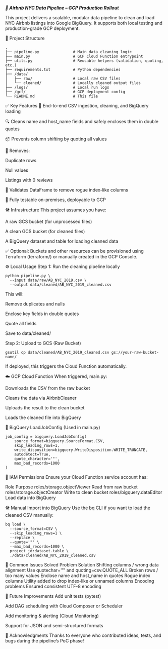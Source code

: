 ***🏡 Airbnb NYC Data Pipeline – GCP Production Rollout***

This project delivers a scalable, modular data pipeline to clean and load NYC Airbnb listings into Google BigQuery. It supports both local testing and production-grade GCP deployment.

📁 Project Structure
```
.
├── pipeline.py               # Main data cleaning logic
├── main.py                   # GCP Cloud Function entrypoint
├── utils.py                  # Reusable helpers (validation, quoting, etc.)
├── requirements.txt          # Python dependencies
├── /data/
│   ├── raw/                  # Local raw CSV files
│   └── cleaned/              # Locally cleaned output files
├── /logs/                    # Local run logs
├── /gcf/                     # GCP deployment config
└── README.md                 # This file
```

✅ Key Features
🔄 End-to-end CSV ingestion, cleaning, and BigQuery loading

🔍 Cleans name and host_name fields and safely encloses them in double quotes

📦 Prevents column shifting by quoting all values

🧼 Removes:

Duplicate rows

Null values

Listings with 0 reviews

🧠 Validates DataFrame to remove rogue index-like columns

🧪 Fully testable on-premises, deployable to GCP

🛠️ Infrastructure
This project assumes you have:

A raw GCS bucket (for unprocessed files)

A clean GCS bucket (for cleaned files)

A BigQuery dataset and table for loading cleaned data

✅ Optional: Buckets and other resources can be provisioned using Terraform (terraform/) or manually created in the GCP Console.

⚙️ Local Usage
Step 1: Run the cleaning pipeline locally
```
python pipeline.py \
  --input data/raw/AB_NYC_2019.csv \
  --output data/cleaned/AB_NYC_2019_cleaned.csv
```

This will:

Remove duplicates and nulls

Enclose key fields in double quotes

Quote all fields

Save to data/cleaned/

Step 2: Upload to GCS (Raw Bucket)
```
gsutil cp data/cleaned/AB_NYC_2019_cleaned.csv gs://your-raw-bucket-name/
```

If deployed, this triggers the Cloud Function automatically.

☁️ GCP Cloud Function
When triggered, main.py:

Downloads the CSV from the raw bucket

Cleans the data via AirbnbCleaner

Uploads the result to the clean bucket

Loads the cleaned file into BigQuery

🔄 BigQuery LoadJobConfig (Used in main.py)
```
job_config = bigquery.LoadJobConfig(
    source_format=bigquery.SourceFormat.CSV,
    skip_leading_rows=1,
    write_disposition=bigquery.WriteDisposition.WRITE_TRUNCATE,
    autodetect=True,
    quote_character='"',
    max_bad_records=1000
)
```

🔐 IAM Permissions
Ensure your Cloud Function service account has:

Role	Purpose
roles/storage.objectViewer	Read from raw bucket
roles/storage.objectCreator	Write to clean bucket
roles/bigquery.dataEditor	Load data into BigQuery

🛠️ Manual Import into BigQuery
Use the bq CLI if you want to load the cleaned CSV manually:

```
bq load \
  --source_format=CSV \
  --skip_leading_rows=1 \
  --replace \
  --quote='"' \
  --max_bad_records=1000 \
  project_id:dataset.table \
  ./data/cleaned/AB_NYC_2019_cleaned.csv
```

📌 Common Issues Solved
Problem	Solution
Shifting columns / wrong data alignment	Use quotechar='"' and quoting=csv.QUOTE_ALL
Broken rows / too many values	Enclose name and host_name in quotes
Rogue index columns	Utility added to drop index-like or unnamed columns
Encoding problems	Ensured consistent UTF-8 encoding

🧰 Future Improvements
 Add unit tests (pytest)

 Add DAG scheduling with Cloud Composer or Scheduler

 Add monitoring & alerting (Cloud Monitoring)

 Support for JSON and semi-structured formats

🙌 Acknowledgments
Thanks to everyone who contributed ideas, tests, and bugs during the pipeline’s PoC phase!

